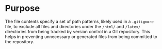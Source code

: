 # Purpose
The file contents specify a set of path patterns, likely used in a `.gitignore` file, to exclude all files and directories under the `/html/` and `/latex/` directories from being tracked by version control in a Git repository. This helps in preventing unnecessary or generated files from being committed to the repository.
